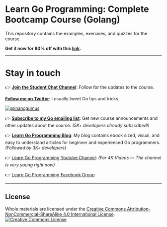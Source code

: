 # Learn Go Programming: Complete Bootcamp Course (Golang)
This repository contains the examples, exercises, and quizzes for the course.

**Get it now for 80% off with this [link](https://www.udemy.com/learn-go-the-complete-bootcamp-course-golang/?couponCode=FROM-GITHUB).**

---

# Stay in touch

👉 **[Join the Student Chat Channel](http://bit.ly/LEARNGOSLACK)**: Follow for the updates to the course.

**[Follow me on Twitter](https://twitter.com/inancgumus)**: I usually tweet Go tips and tricks.

[![@inancgumus](https://img.shields.io/twitter/follow/inancgumus.svg?style=social&label=@inancgumus)](https://twitter.com/inancgumus)

👉 **[Subscribe to my Go emailing list](https://eepurl.com/c4DMNX)**: Get new course announcements and other updates about the course. _(5K+ developers already subscribed!)_

👉 **[Learn Go Programming Blog](https://blog.learngoprogramming.com)**: My blog contains ebook sized, visual, and easy to understand articles for beginner and experienced Go programmers. _(Followed by 3K+ developers)_

👉 [Learn Go Programming Youtube Channel](https://www.youtube.com/channel/UCYxepZhtnFIVRh8t5H_QAdg?view_as=subscriber): _(For 4K Videos — The channel is very young right now)_

👉 [Learn Go Programming Facebook Group](https://www.facebook.com/groups/learngoprogramming/)

---

## License
Whole materials are licensed under the <a rel="license" href="https://creativecommons.org/licenses/by-nc-sa/4.0/">Creative Commons Attribution-NonCommercial-ShareAlike 4.0 International License</a>.<br/>
<a rel="license" href="https://creativecommons.org/licenses/by-nc-sa/4.0/"><img alt="Creative Commons License" style="border-width:0" src="https://i.creativecommons.org/l/by-nc-sa/4.0/88x31.png"/></a>

